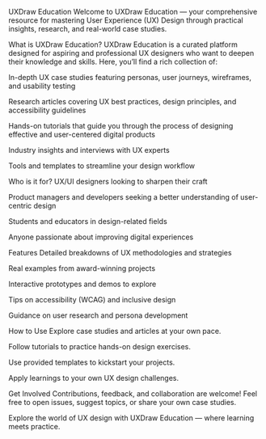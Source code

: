 UXDraw Education
Welcome to UXDraw Education — your comprehensive resource for mastering User Experience (UX) Design through practical insights, research, and real-world case studies.

What is UXDraw Education?
UXDraw Education is a curated platform designed for aspiring and professional UX designers who want to deepen their knowledge and skills. Here, you’ll find a rich collection of:

In-depth UX case studies featuring personas, user journeys, wireframes, and usability testing

Research articles covering UX best practices, design principles, and accessibility guidelines

Hands-on tutorials that guide you through the process of designing effective and user-centered digital products

Industry insights and interviews with UX experts

Tools and templates to streamline your design workflow

Who is it for?
UX/UI designers looking to sharpen their craft

Product managers and developers seeking a better understanding of user-centric design

Students and educators in design-related fields

Anyone passionate about improving digital experiences

Features
Detailed breakdowns of UX methodologies and strategies

Real examples from award-winning projects

Interactive prototypes and demos to explore

Tips on accessibility (WCAG) and inclusive design

Guidance on user research and persona development

How to Use
Explore case studies and articles at your own pace.

Follow tutorials to practice hands-on design exercises.

Use provided templates to kickstart your projects.

Apply learnings to your own UX design challenges.

Get Involved
Contributions, feedback, and collaboration are welcome! Feel free to open issues, suggest topics, or share your own case studies.

Explore the world of UX design with UXDraw Education — where learning meets practice.

